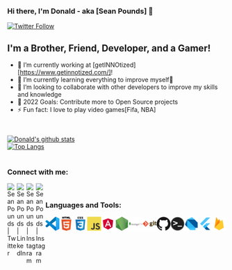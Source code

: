 ### Hi there, I'm Donald - aka [Sean Pounds] 👋


[![Twitter Follow](https://img.shields.io/twitter/follow/donny_doe?color=1DA1F2&logo=twitter&style=for-the-badge)](https://twitter.com/intent/follow?original_referer=https%3A%2F%2Fgithub.com%2FcodeSTACKr&screen_name=donalddoe)

## I'm a Brother, Friend, Developer, and a Gamer!

- 🔭 I’m currently working at [getINNOtized][https://www.getinnotized.com/]!
- 🌱 I’m currently learning everything to improve myself🤣
- 👯 I’m looking to collaborate with other developers to improve my skills and knowledge
- 🥅 2022 Goals: Contribute more to Open Source projects
- ⚡ Fun fact: I love to play video games[Fifa, NBA]


<br />


[![Donald's github stats](https://github-readme-stats.vercel.app/api?username=donalddoe&show_icons=true&theme=radical&count_private=true)</br>
![Top Langs](https://github-readme-stats.vercel.app/api/top-langs/?username=donalddoe&show_icons=true&theme=radical&count_private=true)](https://github.com/donalddoe/github-readme-stats)</br>
<br />

### Connect with me:

[<img align="left" alt="SeanPounds | Twitter" width="22px" src="https://cdn.jsdelivr.net/npm/simple-icons@v3/icons/twitter.svg" />][twitter]
[<img align="left" alt="SeanPounds | LinkedIn" width="22px" src="https://cdn.jsdelivr.net/npm/simple-icons@v3/icons/linkedin.svg" />][linkedin]
[<img align="left" alt="SeanPounds | Instagram" width="22px" src="https://cdn.jsdelivr.net/npm/simple-icons@v3/icons/instagram.svg" />][instagram]
[<img align="left" alt="SeanPounds | Instagram" width="22px" src="https://cdn.jsdelivr.net/npm/simple-icons@v3/icons/facebook.svg" />][facebook]

<br />

### Languages and Tools:

<img align="left" alt="Visual Studio Code" width="32px" src="https://raw.githubusercontent.com/github/explore/80688e429a7d4ef2fca1e82350fe8e3517d3494d/topics/visual-studio-code/visual-studio-code.png" />
<img align="left" alt="HTML5" width="32px" src="https://raw.githubusercontent.com/github/explore/80688e429a7d4ef2fca1e82350fe8e3517d3494d/topics/html/html.png" />
<img align="left" alt="CSS3" width="32px" src="https://raw.githubusercontent.com/github/explore/80688e429a7d4ef2fca1e82350fe8e3517d3494d/topics/css/css.png" />
<img align="left" alt="JavaScript" width="32px" src="https://raw.githubusercontent.com/github/explore/80688e429a7d4ef2fca1e82350fe8e3517d3494d/topics/javascript/javascript.png" />
<img align="left" alt="Angular" width="32px" src="https://raw.githubusercontent.com/github/explore/80688e429a7d4ef2fca1e82350fe8e3517d3494d/topics/angular/angular.png" />
<img align="left" alt="Node.js" width="32px" src="https://raw.githubusercontent.com/github/explore/80688e429a7d4ef2fca1e82350fe8e3517d3494d/topics/nodejs/nodejs.png" />
<img align="left" alt="MONGODB" width="32px" src="https://raw.githubusercontent.com/github/explore/80688e429a7d4ef2fca1e82350fe8e3517d3494d/topics/mongodb/mongodb.png" />
<img align="left" alt="Git" width="32px" src="https://raw.githubusercontent.com/github/explore/80688e429a7d4ef2fca1e82350fe8e3517d3494d/topics/git/git.png" />
<img align="left" alt="GitHub" width="32px" src="https://raw.githubusercontent.com/github/explore/78df643247d429f6cc873026c0622819ad797942/topics/github/github.png" />
<img align="left" alt="Terminal" width="32px" src="https://raw.githubusercontent.com/github/explore/80688e429a7d4ef2fca1e82350fe8e3517d3494d/topics/terminal/terminal.png" />
<img align="left" alt="Dart" width="32px" src="https://raw.githubusercontent.com/github/explore/80688e429a7d4ef2fca1e82350fe8e3517d3494d/topics/dart/dart.png" />
<img align="left" alt="Flutter" width="32px" src="https://raw.githubusercontent.com/github/explore/cebd63002168a05a6a642f309227eefeccd92950/topics/flutter/flutter.png" />
<img align="left" alt="Firebase" width="32px" src="https://raw.githubusercontent.com/github/explore/80688e429a7d4ef2fca1e82350fe8e3517d3494d/topics/firebase/firebase.png" /><br />



[twitter]: https://twitter.com/donny_doe
[instagram]: https://instagram.com/pounds_ean
[linkedin]: https://linkedin.com/in/donald-doe-seanedzu-30310b14b
[facebook]: https://facebook.com/sean.donald1
[website]: https://azubiafrica.org
